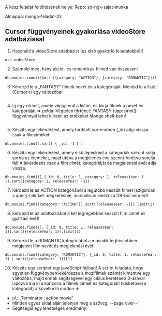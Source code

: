 A kész feladat feltöltésének helye:
Repo: str-hgk-sajat-munka

Almappa: mongo-feladat-03

## Cursor függvényeinek gyakorlása videoStore adatbázissal

1. Használd a videoStore adatbázist (az első gyakorló feladatokból)!
```
use videoStore                                   
```
2. Számold meg, hány akció- és romantikus filmed van összesen!
```
db.movies.count({$or: [{category: "ACTION"}, {category: "ROMANTIC"}]})
```
3. Kérdezd le a „FANTASY” filmek nevét és a kategóriáját. Mentsd le a listát (Cursor-t) egy változóba!
```
```
4. Írj egy ciklust, amely végigiterál a listán, és kiírja filmek a nevét és kategóriáját => példa: Végtelen történet: FANTASY (tipp: print() függvénnyel lehet kiíratni az értékeket Mongo shell-ben)!
```
```
5. Készíts egy lekérdezést, amely fordított sorrendben (_id) adja vissza csak a filmcímeket!
```
db.movies.find().sort( { _id: -1 } )
```
6. Készíts egy lekérdezést, amely első lépésként a kategóriák szerint rakja sorba az elemeket, majd utána a megjelenés éve szerint fordítva sorolja fel! A lekérdezés csak a film címét, kategóriáját és megjelenési évét adja vissza.
```
db.movies.find({},{_id: 0, title: 1, category: 1, releaseYear: 1 }).sort({category: 1, releaseYear: -1})
```
7. Kérdezd le az ACTION kategóriából a legutóbb készült filmet (szigorúan a query-nek kell megkeresnie, manuálisan kinézni a DB-ből nem ér)!
```
db.movies.find({category: "ACTION"}).sort({releaseYear: -1}).limit(1)
```
8. Kérdezd le az adatbázisból a két legrégebben készült film címét és gyártási évét!
```
db.movies.find({}, {_id: 0, title: 1, releaseYear: 1}).sort({releaseYear: 1}).limit(2)
```
9. Kérdezd le a ROMANTIC kategóriából a második legfrissebben megjelent film nevét és megjelenési évét!
```
db.movies.find({category: "ROMANTIC"}, {_id: 0, title: 1, releaseYear: 1} ).sort({releaseYear: -1})[1]
```

10. Készíts egy scriptet egy javaScript fájlban! A script feladata, hogy egyetlen függvényben lekérdezze a mozifilmek számát kimentve egy változóba, majd ennek segítségével egy ciklus keretében 3-asával lapozva írja ki a konzolra a filmek címeit és kategóriáit (kisbetűvel a kategóriát) a következő módon =>
- pl.: „Terminator : action movie”
- Minden egyes oldal alján jelenjen meg a szöveg: --page over--!
- Segítségül egy lehetséges eredmény:
